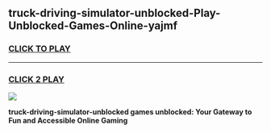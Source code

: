
## truck-driving-simulator-unblocked-Play-Unblocked-Games-Online-yajmf
<h3>
<a href="https://premium76.site?title=truck-driving-simulator-unblocked&ref=25A">CLICK TO PLAY</a></h3>
<hr>

<h3>
<a href="https://premium76.site?title=truck-driving-simulator-unblocked&ref=25A">CLICK 2 PLAY</a>
  
</h3>

<a href="https://premium76.site?title=truck-driving-simulator-unblocked&ref=25A"><img src="https://clearcache.store/games.png"></a>


**truck-driving-simulator-unblocked games unblocked: Your Gateway to Fun and Accessible Online Gaming**
